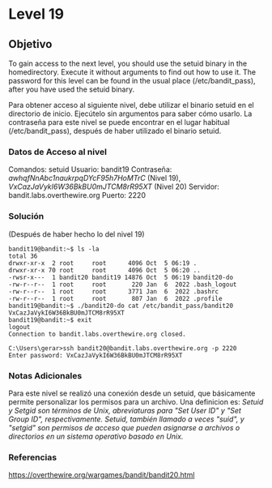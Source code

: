 # Level 19
## Objetivo
To gain access to the next level, you should use the setuid binary in the homedirectory. Execute it without arguments to find out how to use it. The password for this level can be found in the usual place (/etc/bandit_pass), after you have used the setuid binary.

Para obtener acceso al siguiente nivel, debe utilizar el binario setuid en el directorio de inicio. Ejecútelo sin argumentos para saber cómo usarlo. La contraseña para este nivel se puede encontrar en el lugar habitual (/etc/bandit_pass), después de haber utilizado el binario setuid.
### Datos de Acceso al nivel
Comandos: setuid
Usuario: bandit19
Contraseña:  *awhqfNnAbc1naukrpqDYcF95h7HoMTrC* (Nivel 19), *VxCazJaVykI6W36BkBU0mJTCM8rR95XT* (Nivel 20)
Servidor: bandit.labs.overthewire.org
Puerto: 2220
### Solución
(Después de haber hecho lo del nivel 19)
```
bandit19@bandit:~$ ls -la
total 36
drwxr-xr-x  2 root     root      4096 Oct  5 06:19 .
drwxr-xr-x 70 root     root      4096 Oct  5 06:20 ..
-rwsr-x---  1 bandit20 bandit19 14876 Oct  5 06:19 bandit20-do
-rw-r--r--  1 root     root       220 Jan  6  2022 .bash_logout
-rw-r--r--  1 root     root      3771 Jan  6  2022 .bashrc
-rw-r--r--  1 root     root       807 Jan  6  2022 .profile
bandit19@bandit:~$ ./bandit20-do cat /etc/bandit_pass/bandit20
VxCazJaVykI6W36BkBU0mJTCM8rR95XT
bandit19@bandit:~$ exit
logout
Connection to bandit.labs.overthewire.org closed.

C:\Users\gerar>ssh bandit20@bandit.labs.overthewire.org -p 2220
Enter password: VxCazJaVykI6W36BkBU0mJTCM8rR95XT
```
### Notas Adicionales
Para este nivel se realizó una conexión desde un setuid, que básicamente permite personalizar los permisos para un archivo. Una definicion es: *Setuid y Setgid son términos de Unix, abreviaturas para "Set User ID" y "Set Group ID", respectivamente. Setuid, también llamado a veces "suid", y "setgid" son permisos de acceso que pueden asignarse a archivos o directorios en un sistema operativo basado en Unix.*
### Referencias
https://overthewire.org/wargames/bandit/bandit20.html